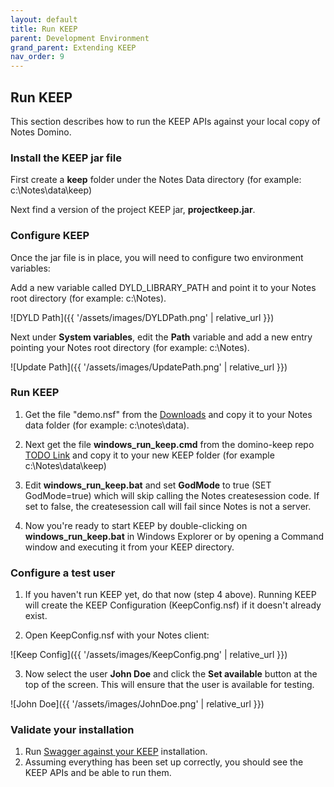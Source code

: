 ```yaml
---
layout: default
title: Run KEEP
parent: Development Environment
grand_parent: Extending KEEP
nav_order: 9
---
```


## Run KEEP

This section describes how to run the KEEP APIs against your local copy of Notes Domino.

### Install the KEEP jar file

First create a **keep** folder under the Notes Data directory (for example: c:\Notes\data\keep)

Next find a version of the project KEEP jar, **projectkeep.jar**. 

### Configure KEEP

Once the jar file is in place, you will need to configure two environment variables:

Add a new variable called DYLD_LIBRARY_PATH and point it to your Notes root directory (for example: c:\Notes).

![DYLD Path]({{ '/assets/images/DYLDPath.png' | relative_url }})

Next under **System variables**, edit the **Path** variable and add a new entry pointing your Notes root directory (for example: c:\Notes).

![Update Path]({{ '/assets/images/UpdatePath.png' | relative_url }})

### Run KEEP

1. Get the file "demo.nsf" from the [Downloads](../../references/downloads.md/) and copy it to your Notes data folder (for example: c:\notes\data).

2. Next get the file **windows_run_keep.cmd** from the domino-keep repo [TODO Link](#) and copy it to your new KEEP folder (for example c:\Notes\data\keep)

3. Edit **windows_run_keep.bat** and set **GodMode** to true (SET GodMode=true) which will skip calling the Notes createsession code. If set to false, the createsession call will fail since Notes is not a server.

4. Now you're ready to start KEEP by double-clicking on **windows_run_keep.bat** in Windows Explorer or by opening a Command window and executing it from your KEEP directory.

### Configure a test user

1. If you haven't run KEEP yet, do that now (step 4 above). Running KEEP will create the KEEP Configuration (KeepConfig.nsf) if it doesn't already exist.

2. Open KeepConfig.nsf with your Notes client:

![Keep Config]({{ '/assets/images/KeepConfig.png' | relative_url }})

3. Now select the user **John Doe** and click the **Set available** button at the top of the screen. This will ensure that the user is available for testing.

![John Doe]({{ '/assets/images/JohnDoe.png' | relative_url }})

### Validate your installation

1. Run [Swagger against your KEEP](http://localhost:8880/openapi/index.html) installation.
2. Assuming everything has been set up correctly, you should see the KEEP APIs and be able to run them.
